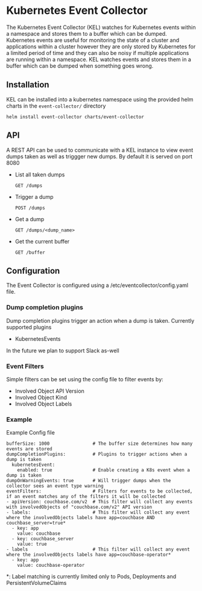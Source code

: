 # Kubernetes Event Collector

The Kubernetes Event Collector (KEL) watches for Kubernetes events within a namespace
and stores them to a buffer which can be dumped. Kubernetes events are useful
for monitoring the state of a cluster and applications within a cluster however
they are only stored by Kubernetes for a limited period of time and they can also
be noisy if multiple applications are running within a namespace. KEL watches 
events and stores them in a buffer which can be dumped when something goes wrong.

## Installation

KEL can be installed into a kubernetes namespace using the provided helm charts 
in the  `event-collector/` directory

```
helm install event-collector charts/event-collector
```

## API

A REST API can be used to communicate with a KEL instance to view event dumps
taken as well as triggger new dumps. By default it is served on port 8080

* List all taken dumps

    `GET /dumps`

* Trigger a dump

    `POST /dumps`

* Get a dump

    `GET /dumps/<dump_name>`

* Get the current buffer

    `GET /buffer`

## Configuration
The Event Collector is configured using a /etc/eventcollector/config.yaml file. 

### Dump completion plugins
Dump completion plugins trigger an action when a dump is taken. Currently supported plugins
* KubernetesEvents

In the future we plan to support Slack as-well

### Event Filters
Simple filters can be set using the config file to filter events by:
* Involved Object API Version
* Involved Object Kind
* Involved Object Labels


### Example 
Example Config file
```
bufferSize: 1000                # The buffer size determines how many events are stored
dumpCompletionPlugins:          # Plugins to trigger actions when a dump is taken 
  kubernetesEvent:
    enabled: true               # Enable creating a K8s event when a dump is taken
dumpOnWarningEvents: true       # Will trigger dumps when the collector sees an event type warning
eventFilters:                   # Filters for events to be collected, if an event matches any of the filters it will be collected
- apiVersion: couchbase.com/v2  # This filter will collect any events with involvedObjects of "couchbase.com/v2" API version
- labels:                       # This filter will collect any event where the involvedObjects labels have app=couchbase AND couchbase_server=true*
  - key: app
    value: couchbase
  - key: couchbase_server
    value: true
- labels                        # This filter will collect any event where the involvedObjects labels have app=couchbase-operator*
  - key: app
    value: couchbase-operator    
```

*: Label matching is currently limited only to Pods, Deployments and PersistentVolumeClaims
